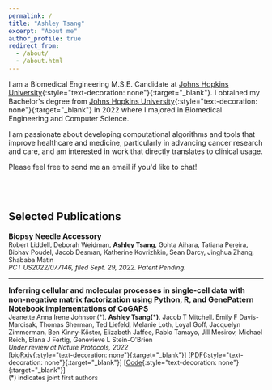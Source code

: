 ```yaml
---
permalink: /
title: "Ashley Tsang"
excerpt: "About me"
author_profile: true
redirect_from: 
  - /about/
  - /about.html
---
```




I am a Biomedical Engineering M.S.E. Candidate at [Johns Hopkins University](https://www.jhu.edu){:style="text-decoration: none"}{:target="_blank"}. I obtained my Bachelor's degree from [Johns Hopkins University](https://www.jhu.edu){:style="text-decoration: none"}{:target="_blank"} in 2022 where I majored in Biomedical Engineering and Computer Science.

I am passionate about developing computational algorithms and tools that improve healthcare and medicine, particularly in advancing cancer research and care, and am interested in work that directly translates to clinical usage.

Please feel free to send me an email if you'd like to chat!

<br/><br/>

## Selected Publications

<span style="font-size:1.05em;">**Biopsy Needle Accessory**</span>  
<span style="font-size:0.9em;">
Robert Liddell, Deborah Weidman, **Ashley Tsang**, Gohta Aihara, Tatiana Pereira, Bibhav Poudel, Jacob Desman, Katherine Kovrizhkin, Sean Darcy, Jinghua Zhang, Shababa Matin      
*PCT US2022/077146, filed Sept. 29, 2022. Patent Pending.*  
  
---  
<span style="font-size:1.05em;">**Inferring cellular and molecular processes in single-cell data with non-negative matrix factorization using Python, R, and GenePattern Notebook implementations of CoGAPS**</span>  
<span style="font-size:0.9em;">
Jeanette Anna Irene Johnson(\*), **Ashley Tsang(\*)**, Jacob T Mitchell, Emily F Davis-Marcisak, Thomas Sherman, Ted Liefeld, Melanie Loth, Loyal Goff, Jacquelyn Zimmerman, Ben Kinny-Köster, Elizabeth Jaffee, Pablo Tamayo, Jill Mesirov, Michael Reich, Elana J Fertig, Genevieve L Stein-O'Brien  
*Under review at Nature Protocols, 2022*  
[[bioRxiv](https://www.biorxiv.org/content/10.1101/2022.07.09.499398){:style="text-decoration: none"}{:target="_blank"}] [[PDF](https://www.biorxiv.org/content/10.1101/2022.07.09.499398.full.pdf){:style="text-decoration: none"}{:target="_blank"}] [[Code](https://github.com/FertigLab/pycogaps){:style="text-decoration: none"}{:target="_blank"}]  
(\*) indicates joint first authors  
